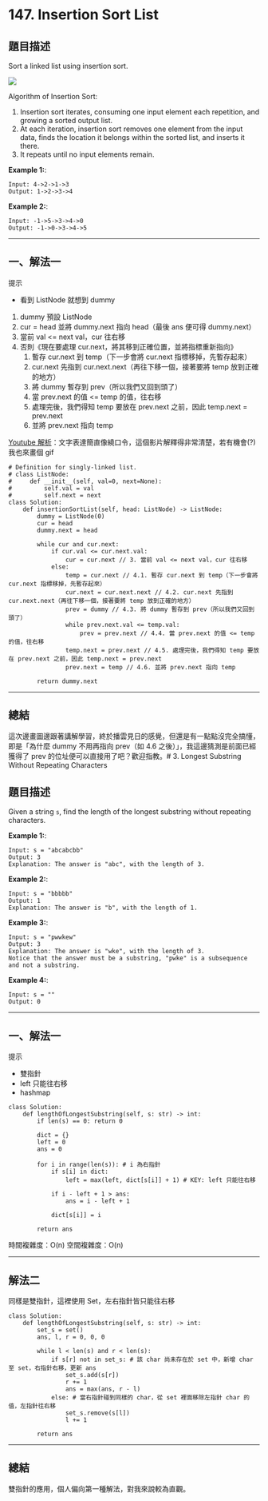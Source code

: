 # 147. Insertion Sort List


## 題目描述

Sort a linked list using insertion sort.

![](https://upload.wikimedia.org/wikipedia/commons/0/0f/Insertion-sort-example-300px.gif)

Algorithm of Insertion Sort:

1. Insertion sort iterates, consuming one input element each repetition, and growing a sorted output list.
2. At each iteration, insertion sort removes one element from the input data, finds the location it belongs within the sorted list, and inserts it there.
3. It repeats until no input elements remain.


**Example 1:**:

```
Input: 4->2->1->3
Output: 1->2->3->4
```

**Example 2:**:

```
Input: -1->5->3->4->0
Output: -1->0->3->4->5

```


--- 
## 一、解法一

提示
* 看到 ListNode 就想到 dummy


1. dummy 預設 ListNode
2. cur = head 並將 dummy.next 指向 head（最後 ans 便可得 dummy.next）
3. 當前 val <= next val，cur 往右移
4. 否則《現在要處理 cur.next，將其移到正確位置，並將指標重新指向》
    1. 暫存 cur.next 到 temp（下一步會將 cur.next 指標移掉，先暫存起來）
    2. cur.next 先指到 cur.next.next（再往下移一個，接著要將 temp 放到正確的地方）
    3. 將 dummy 暫存到 prev（所以我們又回到頭了）
    4. 當 prev.next 的值 <= temp 的值，往右移
    5. 處理完後，我們得知 temp 要放在 prev.next 之前，因此 temp.next = prev.next
    6. 並將 prev.next 指向 temp

[Youtube 解析](https://www.youtube.com/watch?v=N1VVLLan6S0)：文字表達簡直像繞口令，這個影片解釋得非常清楚，若有機會(?)我也來畫個 gif


```
# Definition for singly-linked list.
# class ListNode:
#     def __init__(self, val=0, next=None):
#         self.val = val
#         self.next = next
class Solution:
    def insertionSortList(self, head: ListNode) -> ListNode:
        dummy = ListNode(0)
        cur = head
        dummy.next = head
        
        while cur and cur.next:
            if cur.val <= cur.next.val:
                cur = cur.next // 3. 當前 val <= next val，cur 往右移
            else:
                temp = cur.next // 4.1. 暫存 cur.next 到 temp（下一步會將 cur.next 指標移掉，先暫存起來）
                cur.next = cur.next.next // 4.2. cur.next 先指到 cur.next.next（再往下移一個，接著要將 temp 放到正確的地方）
                prev = dummy // 4.3. 將 dummy 暫存到 prev（所以我們又回到頭了）
                while prev.next.val <= temp.val:
                    prev = prev.next // 4.4. 當 prev.next 的值 <= temp 的值，往右移
                temp.next = prev.next // 4.5. 處理完後，我們得知 temp 要放在 prev.next 之前，因此 temp.next = prev.next
                prev.next = temp // 4.6. 並將 prev.next 指向 temp
                
        return dummy.next
```

---

## 總結

這次邊畫圖邊跟著講解學習，終於播雲見日的感覺，但還是有一點點沒完全搞懂，即是「為什麼 dummy 不用再指向 prev（如 4.6 之後）」，我這邊猜測是前面已經獲得了 prev 的位址便可以直接用了吧？歡迎指教。# 3. Longest Substring Without Repeating Characters


## 題目描述

Given a string `s`, find the length of the longest substring without repeating characters.

**Example 1:**:

```
Input: s = "abcabcbb"
Output: 3
Explanation: The answer is "abc", with the length of 3.
```

**Example 2:**:

```
Input: s = "bbbbb"
Output: 1
Explanation: The answer is "b", with the length of 1.

```

**Example 3:**:

```
Input: s = "pwwkew"
Output: 3
Explanation: The answer is "wke", with the length of 3.
Notice that the answer must be a substring, "pwke" is a subsequence and not a substring.
```


**Example 4:**:

```
Input: s = ""
Output: 0
```

--- 
## 一、解法一

提示
* 雙指針
* left 只能往右移
* hashmap



```
class Solution:
    def lengthOfLongestSubstring(self, s: str) -> int:
        if len(s) == 0: return 0
        
        dict = {}
        left = 0
        ans = 0
        
        for i in range(len(s)): # i 為右指針
            if s[i] in dict:
                left = max(left, dict[s[i]] + 1) # KEY: left 只能往右移
            
            if i - left + 1 > ans:
                ans = i - left + 1
            
            dict[s[i]] = i
            
        return ans
```

時間複雜度：O(n)
空間複雜度：O(n)

---


## 解法二

同樣是雙指針，這裡使用 Set，左右指針皆只能往右移

```
class Solution:
    def lengthOfLongestSubstring(self, s: str) -> int:
        set_s = set()
        ans, l, r = 0, 0, 0
        
        while l < len(s) and r < len(s):
            if s[r] not in set_s: # 該 char 尚未存在於 set 中，新增 char 至 set，右指針右移，更新 ans
                set_s.add(s[r])
                r += 1
                ans = max(ans, r - l)
            else: # 當右指針碰到同樣的 char，從 set 裡面移除左指針 char 的值，左指針往右移
                set_s.remove(s[l])
                l += 1
                
        return ans
```


---

## 總結

雙指針的應用，個人偏向第一種解法，對我來說較為直觀。
